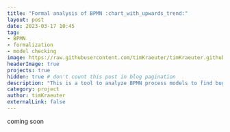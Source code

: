 ```yaml
---
title: "Formal analysis of BPMN :chart_with_upwards_trend:"
layout: post
date: 2023-03-17 10:45
tag:
- BPMN
- formalization
- model checking
image: https://raw.githubusercontent.com/timKraeuter/timKraeuter.github.io/master/assets/images/bpmnAnalyzer/exclusive_gateway.svg
headerImage: true
projects: true
hidden: true # don't count this post in blog pagination
description: "This is a tool to analyze BPMN process models to find bugs during design time before the implementation started."
category: project
author: timKraeuter
externalLink: false
---
```


coming soon
